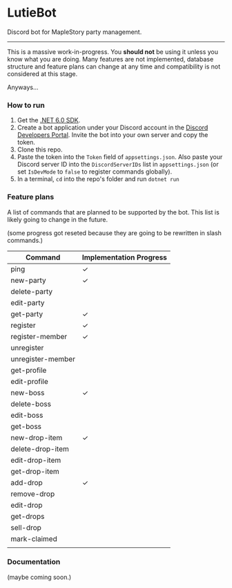 ﻿# LutieBot

Discord bot for MapleStory party management. 

--- 

This is a massive work-in-progress. You **should not** be using it unless you know what you are doing. Many features are not implemented, database structure and feature plans can change at any time and compatibility is not considered at this stage. 

Anyways... 

### How to run

1. Get the [.NET 6.0 SDK](https://dotnet.microsoft.com/en-us/download).
2. Create a bot application under your Discord account in the [Discord Developers Portal](https://discord.com/developers/docs/intro). Invite the bot into your own server and copy the token.
3. Clone this repo. 
4. Paste the token into the `Token` field of `appsettings.json`. Also paste your Discord server ID into the `DiscordServerIDs` list in `appsettings.json` (or set `IsDevMode` to `false` to register commands globally). 
5. In a terminal, `cd` into the repo's folder and run `dotnet run`

### Feature plans

A list of commands that are planned to be supported by the bot. This list is likely going to change in the future. 

(some progress got reseted because they are going to be rewritten in slash commands.)

| Command       	| Implementation Progress 	|
|------------------ |-------------------------	|
| ping           	| ✓                       	|
| new-party     	| ✓                        	|
| delete-party  	|                         	|
| edit-party    	|                         	|
| get-party     	| ✓                        	|
| register       	| ✓                        	|
| register-member   | ✓                         |
| unregister   	    |                         	|
| unregister-member |                           |
| get-profile       |                           |
| edit-profile      |                           |
| new-boss          | ✓                         |
| delete-boss       |                           |
| edit-boss         |                           |
| get-boss          |                           |
| new-drop-item     | ✓                         |
| delete-drop-item  |                           |
| edit-drop-item    |                           |
| get-drop-item     |                           |
| add-drop      	| ✓                      	|
| remove-drop   	|                         	|
| edit-drop     	|                         	|
| get-drops     	|                         	|
| sell-drop     	|                         	|
| mark-claimed     	|                         	|
|               	|                         	|

### Documentation 

(maybe coming soon.)

